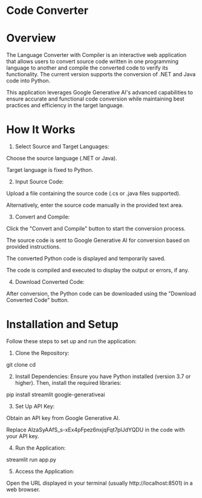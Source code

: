 # Code Converter

# Overview

The Language Converter with Compiler is an interactive web application that allows users to convert source code written in one programming language to another and compile the converted code to verify its functionality. The current version supports the conversion of .NET and Java code into Python.

This application leverages Google Generative AI's advanced capabilities to ensure accurate and functional code conversion while maintaining best practices and efficiency in the target language.


# How It Works

1. Select Source and Target Languages:

Choose the source language (.NET or Java).

Target language is fixed to Python.

2. Input Source Code:

Upload a file containing the source code (.cs or .java files supported).

Alternatively, enter the source code manually in the provided text area.

3. Convert and Compile:

Click the "Convert and Compile" button to start the conversion process.

The source code is sent to Google Generative AI for conversion based on provided instructions.

The converted Python code is displayed and temporarily saved.

The code is compiled and executed to display the output or errors, if any.

4. Download Converted Code:

After conversion, the Python code can be downloaded using the "Download Converted Code" button.

# Installation and Setup

Follow these steps to set up and run the application:

1. Clone the Repository:

git clone <repository-url>
cd <repository-folder>

2. Install Dependencies:
Ensure you have Python installed (version 3.7 or higher). Then, install the required libraries:

pip install streamlit google-generativeai

3. Set Up API Key:

Obtain an API key from Google Generative AI.

Replace AIzaSyAAfS_s-xEx4pFpez6nxjqFqt7pIJdYQDU in the code with your API key.

4. Run the Application:

streamlit run app.py

5. Access the Application:

Open the URL displayed in your terminal (usually http://localhost:8501) in a web browser.
